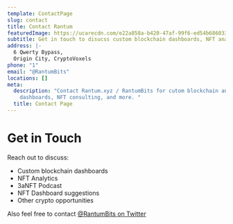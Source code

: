 ```yaml
---
template: ContactPage
slug: contact
title: Contact Rantum
featuredImage: https://ucarecdn.com/e22a858a-b420-47af-99f6-ed54b6860333/
subtitle: Get in touch to disucss custom blockchain dashboards, NFT analytics, and more
address: |-
  6 Qwerty Bypass,
  Origin City, CryptoVoxels
phone: "1"
email: "@RantumBits"
locations: []
meta:
  description: "Contact Rantum.xyz / RantumBits for cutom blockchain analytics &
    dashboards, NFT consulting, and more. "
  title: Contact Page
---
```

# Get in Touch

Reach out to discuss:

* Custom blockchain dashboards
* NFT Analytics
* 3aNFT Podcast
* NFT Dashboard suggestions
* Other crypto opportunities

Also feel free to contact [@RantumBits on Twitter](https://twitter.com/rantumbits)
